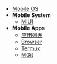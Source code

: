 * [Mobile OS](os/mobile/)
* **Mobile System**
  * [MIUI](os/mobile/mi.md)
* **Mobile Apps**
  * [应用列表](os/mobile/mobile-app-list.md)
  * [Browser](os/mobile/browser.md)
  * [Termux](os/mobile/termux.md)
  * [MGit](os/mobile/mgit.md)
